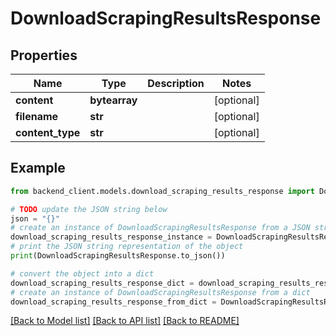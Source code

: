 # DownloadScrapingResultsResponse


## Properties

Name | Type | Description | Notes
------------ | ------------- | ------------- | -------------
**content** | **bytearray** |  | [optional] 
**filename** | **str** |  | [optional] 
**content_type** | **str** |  | [optional] 

## Example

```python
from backend_client.models.download_scraping_results_response import DownloadScrapingResultsResponse

# TODO update the JSON string below
json = "{}"
# create an instance of DownloadScrapingResultsResponse from a JSON string
download_scraping_results_response_instance = DownloadScrapingResultsResponse.from_json(json)
# print the JSON string representation of the object
print(DownloadScrapingResultsResponse.to_json())

# convert the object into a dict
download_scraping_results_response_dict = download_scraping_results_response_instance.to_dict()
# create an instance of DownloadScrapingResultsResponse from a dict
download_scraping_results_response_from_dict = DownloadScrapingResultsResponse.from_dict(download_scraping_results_response_dict)
```
[[Back to Model list]](../README.md#documentation-for-models) [[Back to API list]](../README.md#documentation-for-api-endpoints) [[Back to README]](../README.md)


